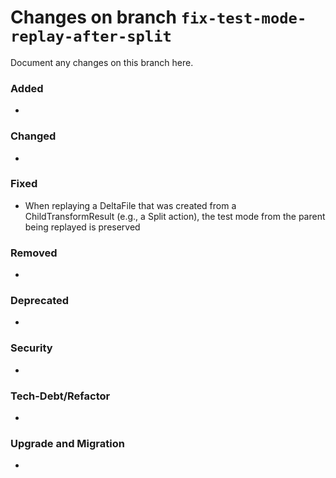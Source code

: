 # Changes on branch `fix-test-mode-replay-after-split`
Document any changes on this branch here.
### Added
- 

### Changed
- 

### Fixed
- When replaying a DeltaFile that was created from a ChildTransformResult (e.g., a Split action), the test mode from the parent being replayed is preserved

### Removed
- 

### Deprecated
- 

### Security
- 

### Tech-Debt/Refactor
- 

### Upgrade and Migration
- 
